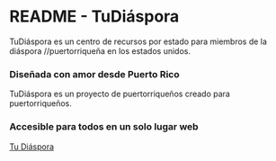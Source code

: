 # README - TuDiáspora #

TuDiáspora es un centro de recursos por estado para miembros de la diáspora //puertorriqueña en los estados unidos. 

### Diseñada con amor desde Puerto Rico  ###
TuDiáspora es un proyecto de puertorriqueños creado para puertorriqueños. 
	 
### Accesible para todos en un solo lugar web ###
[Tu Diáspora](https://victor-nazario.github.io/tudiaspora/)

